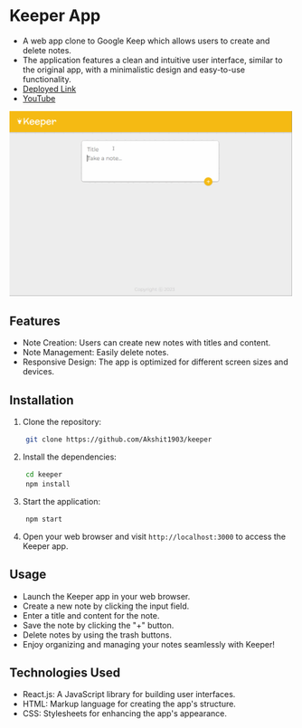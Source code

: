# Keeper App

- A web app clone to Google Keep which allows users to create and delete notes.
- The application features a clean and intuitive user interface, similar to the original app, with a minimalistic design and easy-to-use functionality.
- <a href="https://akshit1903.github.io/keeper/">Deployed Link</a>
- <a href="https://youtu.be/Iw2_gHcnWcg">YouTube</a>

<img src="./keeper_demo.gif" height=auto width=500>

## Features

- Note Creation: Users can create new notes with titles and content.
- Note Management: Easily delete notes.
- Responsive Design: The app is optimized for different screen sizes and devices.

## Installation

1. Clone the repository:

```bash
    git clone https://github.com/Akshit1903/keeper
```

2. Install the dependencies:

```bash
    cd keeper
    npm install
```

3. Start the application:

```bash
    npm start
```

4. Open your web browser and visit `http://localhost:3000` to access the Keeper app.

## Usage

- Launch the Keeper app in your web browser.
- Create a new note by clicking the input field.
- Enter a title and content for the note.
- Save the note by clicking the "+" button.
- Delete notes by using the trash buttons.
- Enjoy organizing and managing your notes seamlessly with Keeper!

## Technologies Used

- React.js: A JavaScript library for building user interfaces.
- HTML: Markup language for creating the app's structure.
- CSS: Stylesheets for enhancing the app's appearance.
